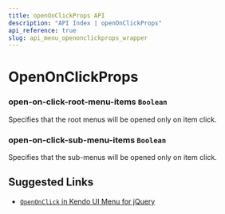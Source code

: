 ```yaml
---
title: openOnClickProps API
description: "API Index | openOnClickProps"
api_reference: true
slug: api_menu_openonclickprops_wrapper
---
```


# OpenOnClickProps

### open-on-click-root-menu-items `Boolean`

Specifies that the root menus will be opened only on item click.

### open-on-click-sub-menu-items `Boolean`

Specifies that the sub-menus will be opened only on item click.

## Suggested Links

* [`OpenOnClick` in Kendo UI Menu for jQuery](https://docs.telerik.com/kendo-ui/api/javascript/ui/menu/configuration/openonclick)
